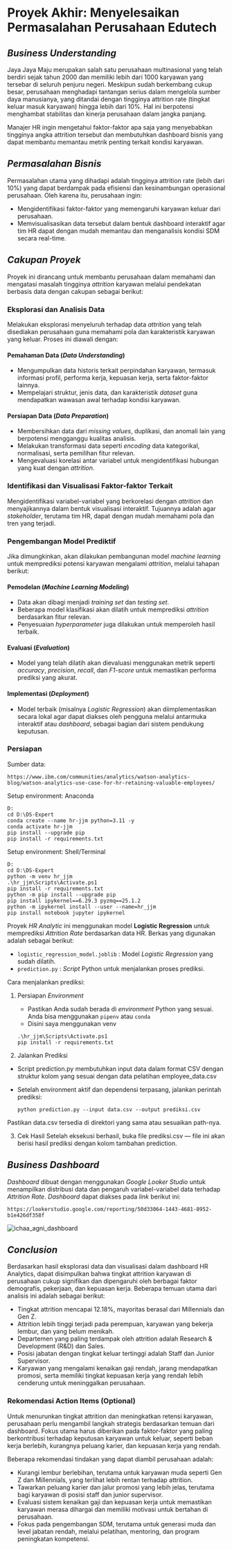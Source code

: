 # Proyek Akhir: Menyelesaikan Permasalahan Perusahaan Edutech

## ***Business Understanding***
Jaya Jaya Maju merupakan salah satu perusahaan multinasional yang telah berdiri sejak tahun 2000 dan memiliki lebih dari 1000 karyawan yang tersebar di seluruh penjuru negeri. Meskipun sudah berkembang cukup besar, perusahaan menghadapi tantangan serius dalam mengelola sumber daya manusianya, yang ditandai dengan tingginya attrition rate (tingkat keluar masuk karyawan) hingga lebih dari 10%. Hal ini berpotensi menghambat stabilitas dan kinerja perusahaan dalam jangka panjang.

Manajer HR ingin mengetahui faktor-faktor apa saja yang menyebabkan tingginya angka attrition tersebut dan membutuhkan dashboard bisnis yang dapat membantu memantau metrik penting terkait kondisi karyawan.

## ***Permasalahan Bisnis***

Permasalahan utama yang dihadapi adalah tingginya attrition rate (lebih dari 10%) yang dapat berdampak pada efisiensi dan kesinambungan operasional perusahaan. Oleh karena itu, perusahaan ingin:

- Mengidentifikasi faktor-faktor yang memengaruhi karyawan keluar dari perusahaan.
- Memvisualisasikan data tersebut dalam bentuk dashboard interaktif agar tim HR dapat dengan mudah memantau dan menganalisis kondisi SDM secara real-time.

## ***Cakupan Proyek***

Proyek ini dirancang untuk membantu perusahaan dalam memahami dan mengatasi masalah tingginya *attrition* karyawan melalui pendekatan berbasis data dengan cakupan sebagai berikut:

### Eksplorasi dan Analisis Data

Melakukan eksplorasi menyeluruh terhadap data *attrition* yang telah disediakan perusahaan guna memahami pola dan karakteristik karyawan yang keluar. Proses ini diawali dengan:

#### Pemahaman Data (*Data Understanding*)
- Mengumpulkan data historis terkait perpindahan karyawan, termasuk informasi profil, performa kerja, kepuasan kerja, serta faktor-faktor lainnya.
- Mempelajari struktur, jenis data, dan karakteristik *dataset* guna mendapatkan wawasan awal terhadap kondisi karyawan.

#### Persiapan Data (*Data Preparation*)
- Membersihkan data dari *missing values*, duplikasi, dan anomali lain yang berpotensi mengganggu kualitas analisis.
- Melakukan transformasi data seperti *encoding* data kategorikal, normalisasi, serta pemilihan fitur relevan.
- Mengevaluasi korelasi antar variabel untuk mengidentifikasi hubungan yang kuat dengan *attrition*.

### Identifikasi dan Visualisasi Faktor-faktor Terkait

Mengidentifikasi variabel-variabel yang berkorelasi dengan *attrition* dan menyajikannya dalam bentuk visualisasi interaktif. Tujuannya adalah agar *stakeholder*, terutama tim HR, dapat dengan mudah memahami pola dan tren yang terjadi.

### Pengembangan Model Prediktif

Jika dimungkinkan, akan dilakukan pembangunan model *machine learning* untuk memprediksi potensi karyawan mengalami *attrition*, melalui tahapan berikut:

#### Pemodelan (*Machine Learning Modeling*)
- Data akan dibagi menjadi *training set* dan *testing set*.
- Beberapa model klasifikasi akan dilatih untuk memprediksi *attrition* berdasarkan fitur relevan.
- Penyesuaian *hyperparameter* juga dilakukan untuk memperoleh hasil terbaik.

#### Evaluasi (*Evaluation*)
- Model yang telah dilatih akan dievaluasi menggunakan metrik seperti *accuracy*, *precision*, *recall*, dan *F1-score* untuk memastikan performa prediksi yang akurat.

#### Implementasi (*Deployment*)
- Model terbaik (misalnya *Logistic Regression*) akan diimplementasikan secara lokal agar dapat diakses oleh pengguna melalui antarmuka interaktif atau *dashboard*, sebagai bagian dari sistem pendukung keputusan.


### Persiapan

Sumber data: 
```
https://www.ibm.com/communities/analytics/watson-analytics-blog/watson-analytics-use-case-for-hr-retaining-valuable-employees/
```
Setup environment: Anaconda

```
D:
cd D:\DS-Expert
conda create --name hr-jjm python=3.11 -y
conda activate hr-jjm
pip install --upgrade pip
pip install -r requirements.txt
```
Setup environment: Shell/Terminal
```
D:
cd D:\DS-Expert
python -m venv hr_jjm
.\hr_jjm\Scripts\Activate.ps1
pip install -r requirements.txt
python -m pip install --upgrade pip
pip install ipykernel==6.29.3 pyzmq==25.1.2
python -m ipykernel install --user --name=hr_jjm
pip install notebook jupyter ipykernel
```

Proyek *HR Analytic* ini menggunakan model **Logistic Regression** untuk memprediksi *Attrition Rate* berdasarkan data HR. Berkas yang digunakan adalah sebagai berikut: 
  - `logistic_regression_model.joblib` : Model *Logistic Regression* yang sudah dilatih.
  - `prediction.py` : *Script* Python untuk menjalankan proses prediksi.

Cara menjalankan prediksi:
  1. Persiapan *Environment*

     - Pastikan Anda sudah berada di *environment* Python yang sesuai. Anda bisa menggunakan `pipenv` atau `conda`
     - Disini saya menggunakan venv

     ```
     .\hr_jjm\Scripts\Activate.ps1
     pip install -r requirements.txt
     ```

  2. Jalankan Prediksi

  - Script prediction.py membutuhkan input data dalam format CSV dengan struktur kolom yang sesuai dengan data pelatihan employee_data.csv
  - Setelah environment aktif dan dependensi terpasang, jalankan perintah prediksi:

    ```
    python prediction.py --input data.csv --output prediksi.csv
    ```
Pastikan data.csv tersedia di direktori yang sama atau sesuaikan path-nya.
   
  3. Cek Hasil
  Setelah eksekusi berhasil, buka file prediksi.csv — file ini akan berisi hasil prediksi dengan kolom tambahan prediction.

## ***Business Dashboard***

*Dashboard* dibuat dengan menggunakan *Google Looker Studio* untuk menampilkan distribusi data dan pengaruh variabel-variabel data terhadap *Attrition Rate*. *Dashboard* dapat diakses pada *link* berikut ini:
```
https://lookerstudio.google.com/reporting/50d33064-1443-4681-8952-b1e426df358f
```
![ichaa_agni_dashboard](https://github.com/IchaAgni/DS-Expert/blob/main/ichaa_agni_dashboard.jpg) 

## ***Conclusion***

Berdasarkan hasil eksplorasi data dan visualisasi dalam dashboard HR Analytics, dapat disimpulkan bahwa tingkat attrition karyawan di perusahaan cukup signifikan dan dipengaruhi oleh berbagai faktor demografis, pekerjaan, dan kepuasan kerja. Beberapa temuan utama dari analisis ini adalah sebagai berikut:

- Tingkat attrition mencapai 12.18%, mayoritas berasal dari Millennials dan Gen Z.
- Attrition lebih tinggi terjadi pada perempuan, karyawan yang bekerja lembur, dan yang belum menikah.
- Departemen yang paling terdampak oleh attrition adalah Research & Development (R&D) dan Sales.
- Posisi jabatan dengan tingkat keluar tertinggi adalah Staff dan Junior Supervisor.
- Karyawan yang mengalami kenaikan gaji rendah, jarang mendapatkan promosi, serta memiliki tingkat kepuasan kerja yang rendah lebih cenderung untuk meninggalkan perusahaan.

### Rekomendasi Action Items (Optional)

Untuk menurunkan tingkat attrition dan meningkatkan retensi karyawan, perusahaan perlu mengambil langkah strategis berdasarkan temuan dari dashboard. Fokus utama harus diberikan pada faktor-faktor yang paling berkontribusi terhadap keputusan karyawan untuk keluar, seperti beban kerja berlebih, kurangnya peluang karier, dan kepuasan kerja yang rendah.

Beberapa rekomendasi tindakan yang dapat diambil perusahaan adalah:

- Kurangi lembur berlebihan, terutama untuk karyawan muda seperti Gen Z dan Millennials, yang terlihat lebih rentan terhadap attrition.
- Tawarkan peluang karier dan jalur promosi yang lebih jelas, terutama bagi karyawan di posisi staff dan junior supervisor.
- Evaluasi sistem kenaikan gaji dan kepuasan kerja untuk memastikan karyawan merasa dihargai dan memiliki motivasi untuk bertahan di perusahaan.
- Fokus pada pengembangan SDM, terutama untuk generasi muda dan level jabatan rendah, melalui pelatihan, mentoring, dan program peningkatan kompetensi.


